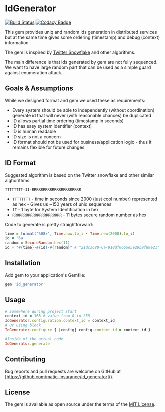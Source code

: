 # IdGenerator

[![Build Status](https://travis-ci.org/matic-insurance/id_generator.svg?branch=master)](https://travis-ci.org/matic-insurance/id_generator)
[![Codacy Badge](https://api.codacy.com/project/badge/Grade/ff827f62fb034d3b8ff71d69a9f0e233)](https://www.codacy.com/app/Matic/id_generator?utm_source=github.com&amp;utm_medium=referral&amp;utm_content=matic-insurance/id_generator&amp;utm_campaign=Badge_Grade)

This gem provides uniq and random ids generation in distributed services 
but at the same time gives some ordering (timestamp) and debug (context) information

The gem is inspired by [Twitter Snowflake](https://github.com/twitter-archive/snowflake/tree/snowflake-2010) and other algorithms.

The main difference is that ids generated by gem are not fully sequenced. 
We want to have large random part that can be used as a simple guard against enumeration attack.

## Goals & Assumptions

While we designed format and gem we used these as requirements:

-   Every system should be able to independently (without coordination) generate id that will never (with reasonable chances) be duplicated
-   ID allows partial time ordering (timestamp in seconds)
-   ID has easy system identifier (context)
-   ID is human readable 
-   ID size is not a concern
-   ID format should not be used for business/application logic - thus it remains flexible for future changes

## ID Format

Suggested algorithm is based on the Twitter snowflake and other similar alghorithms:

`TTTTTTTT-II-RRRRRRRRRRRRRRRRRRRRRR`

-   `TTTTTTTT` - time in seconds since 2000 (just cool number) represented as hex - Gives us ~150 years of uniq sequences
-   `II` - 1 byte for System Identification in hex
-   `RRRRRRRRRRRRRRRRRRRRRR` - 11 bytes secure random number as hex

Code to generate is pretty straightforward: 

```ruby
time = format('%08x', Time.now.to_i - Time.new(2000).to_i)
id = '6a'
random = SecureRandom.hex(11)
id = "#{time}-#{id}-#{random}" # "21dc3680-6a-910df0665e5e29b9f89e21"
```

## Installation

Add gem to your application's Gemfile:

```ruby
gem 'id_generator'
```

## Usage

```ruby
# Somewhere during project start
context_id = 165 # value from 0 to 255
IdGenerator.configuration.context_id = context_id
# Or using block
IdGenerator.configure { |config| config.context_id = context_id } 

#Inside of the actual code
IdGenerator.generate
```

## Contributing

Bug reports and pull requests are welcome on GitHub at [https://github.com/matic-insurance/id_generator]().

## License

The gem is available as open source under the terms of the [MIT License](https://opensource.org/licenses/MIT).
